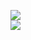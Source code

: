 [![](https://img.shields.io/badge/Made%20With-Github%20Spray-lightgrey.svg?style=for-the-badge&logo=github)](https://github.com/Annihil/github-spray#23636)  
[![](https://i.imgur.com/2DrTn0Z.gif)](https://github.com/Annihil/github-spray)